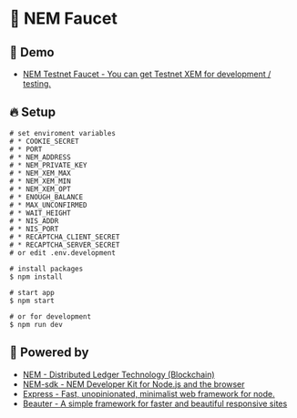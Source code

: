 # :potable_water: NEM Faucet

## :heartbeat: Demo

* [NEM Testnet Faucet - You can get Testnet XEM for development / testing.](http://test-nem-faucet.44uk.net)


## :fire: Setup

```shell
# set enviroment variables
# * COOKIE_SECRET
# * PORT
# * NEM_ADDRESS
# * NEM_PRIVATE_KEY
# * NEM_XEM_MAX
# * NEM_XEM_MIN
# * NEM_XEM_OPT
# * ENOUGH_BALANCE
# * MAX_UNCONFIRMED
# * WAIT_HEIGHT
# * NIS_ADDR
# * NIS_PORT
# * RECAPTCHA_CLIENT_SECRET
# * RECAPTCHA_SERVER_SECRET
# or edit .env.development

# install packages
$ npm install

# start app
$ npm start

# or for development
$ npm run dev
```


## :muscle: Powered by

* [NEM - Distributed Ledger Technology (Blockchain)](https://www.nem.io/)
* [NEM-sdk - NEM Developer Kit for Node.js and the browser](https://github.com/QuantumMechanics/NEM-sdk)
* [Express - Fast, unopinionated, minimalist web framework for node.](https://github.com/expressjs/express)
* [Beauter - A simple framework for faster and beautiful responsive sites](http://beauter.outboxcraft.com/)
